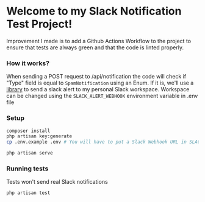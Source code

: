 # Welcome to my Slack Notification Test Project!

Improvement I made is to add a Github Actions Workflow to the project to ensure that tests are always green and that the code is linted properly.

### How it works?

When sending a POST request to /api/notification the code will check if "Type" field is equal to `SpamNotification` using an Enum. If it is, we'll use a [library](https://github.com/spatie/laravel-slack-alerts) to send a slack alert to my personal Slack workspace. Workspace can be changed using the `SLACK_ALERT_WEBHOOK` environment variable in .env file

### Setup
```bash
composer install
php artisan key:generate
cp .env.example .env # You will have to put a Slack Webhook URL in SLACK_ALERT_WEBHOOK

php artisan serve
```

### Running tests
Tests won't send real Slack notifications

```bash
php artisan test
```